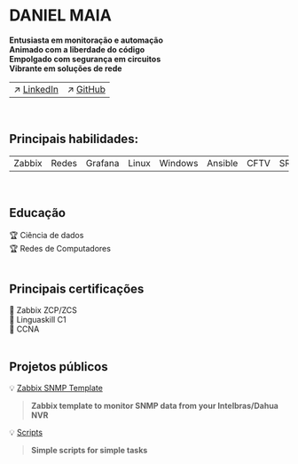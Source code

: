 <!--
<style>
  table {
    border-collapse: separate;
    border: 2px solid black;
    border-radius: 6px;
  }
  tr:nth-child(even) {
    background-color: #dddddd;
  }
</style>
-->

# DANIEL MAIA
**Entusiasta em monitoração e automação \
Animado com a liberdade do código \
Empolgado com segurança em circuitos \
Vibrante em soluções de rede**

<table>
  <tr>
    <td>↗️ <a href="https://www.linkedin.com/in/daniel-maia-6aaaa622a">LinkedIn</a></td>
    <td>↗️ <a href=https://github.com/diasdmhub>GitHub</a></td>
  </tr>
</table>
<BR>

## Principais habilidades:
<table>
  <tr>
    <td>Zabbix</td>
    <td>Redes</td>
    <td>Grafana</td>
    <td>Linux</td>
    <td>Windows</td>
    <td>Ansible</td>
    <td>CFTV</td>
    <td>SRE</td>
  </tr>
</table>
<BR>

## Educação
🏆 Ciência de dados \
🏆 Redes de Computadores \
<BR>

## Principais certificações
🏅 Zabbix ZCP/ZCS \
🏅 Linguaskill C1 \
🏅 CCNA \
<BR>

## Projetos públicos
💡 [Zabbix SNMP Template](https://diasdmhub.github.io/Intelbras_NVR_Zabbix_Template/)
> **Zabbix template to monitor SNMP data from your Intelbras/Dahua NVR**

💡 [Scripts](https://diasdmhub.github.io/scripts/)
> **Simple scripts for simple tasks**
<BR>
